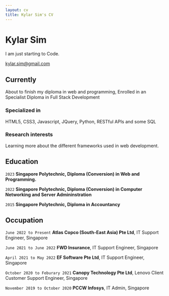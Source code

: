 ```yaml
---
layout: cv
title: Kylar Sim's CV
---
```

# Kylar Sim
I am just starting to Code.

<div id="webaddress">
<a href="kylar.sim@gmail.com">kylar.sim@gmail.com</a>
</div>


## Currently

About to finish my diploma in web and programming, Enrolled in an Specialist Diploma in Full Stack Development

### Specialized in

HTML5, CSS3, Javascript, JQuery, Python, RESTful APIs and some SQL


### Research interests

Learning more about the different frameworks used in web development.


## Education

`2023`
__Singapore Polytechnic, Diploma (Conversion) in Web and Programming.__

`2022`
__Singapore Polytechnic, Diploma (Conversion) in Computer Networking and Server Admininstration__

`2015`
__Singapore Polytechnic, Diploma in Accountancy__



## Occupation

`June 2022 to Present`
__Atlas Copco (South-East Asia) Pte Ltd__, IT Support Engineer, Singapore

`June 2021 to June 2022`
__FWD Insurance__, IT Support Engineer, Singapore

`April 2021 to May 2022`
__EF Software Pte Ltd__, IT Support Engineer, Singapore

`October 2020 to Feburary 2021`
__Canopy Technology Pte Ltd__, Lenovo Client Customer Support Engineer, Singapore

`November 2019 to October 2020`
__PCCW Infosys__, IT Admin, Singapore

<!-- ### Footer

Last updated: May 2013 -->


